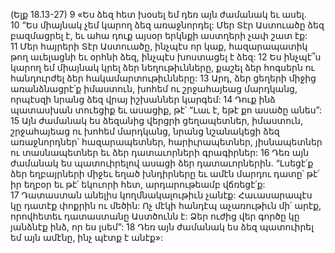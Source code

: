 (Ելք 18.13-27)
9 «Ես ձեզ հետ խօսել եմ դեռ այն ժամանակ եւ ասել. 10 “Ես միայնակ չեմ կարող ձեզ առաջնորդել: Մեր Տէր Աստուածը ձեզ բազմացրել է, եւ ահա դուք այսօր երկնքի աստղերի չափ շատ էք: 11 Մեր հայրերի Տէր Աստուածը, ինչպէս որ կաք, հազարապատիկ թող աւելացնի եւ օրհնի ձեզ, ինչպէս խոստացել է ձեզ: 12 Ես ինչպէ՞ս կարող եմ միայնակ կրել ձեր նեղութիւնները, քաշել ձեր հոգսերն ու հանդուրժել ձեր հակամարտութիւնները: 13 Արդ, ձեր ցեղերի միջից առանձնացրէ՛ք իմաստուն, խոհեմ ու շրջահայեաց մարդկանց, որպէսզի նրանց ձեզ վրայ իշխաններ կարգեմ: 14 Դուք ինձ պատասխան տուեցիք եւ ասացիք, թէ՝ “Լաւ է, եթէ քո ասածը անես”: 15 Այն ժամանակ ես ձեզանից վերցրի ցեղապետներ, իմաստուն, շրջահայեաց ու խոհեմ մարդկանց, նրանց նշանակեցի ձեզ առաջնորդներ՝ հազարապետներ, հարիւրապետներ, յիսնապետներ ու տասնապետներ եւ ձեր դատաւորների գրագիրներ:
16 Դեռ այն ժամանակ ես պատուիրելով ասացի ձեր դատաւորներին. “Լսեցէ՛ք ձեր եղբայրների միջեւ եղած խնդիրները եւ ամէն մարդու դատը՝ թէ՛ իր եղբօր եւ թէ՛ եկուորի հետ, արդարութեամբ վճռեցէ՛ք: 17 Դատաստան անելիս կողմնակալութիւն չանէք: Հաւասարապէս կը դատէք փոքրին ու մեծին: Ոչ մէկի հանդէպ աչառութիւն մի՛ արէք, որովհետեւ դատաստանը Աստծունն է: Ձեր ուժից վեր գործը կը յանձնէք ինձ, որ ես լսեմ”: 18 Դեռ այն ժամանակ ես ձեզ պատուիրել եմ այն ամէնը, ինչ պէտք է անէք»:
